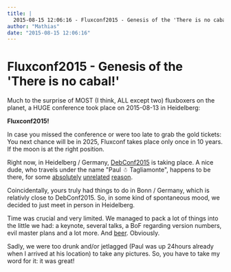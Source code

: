 ```yaml
---
title: |
  2015-08-15 12:06:16 - Fluxconf2015 - Genesis of the 'There is no cabal!'
author: "Mathias"
date: "2015-08-15 12:06:16"
---
```


# Fluxconf2015 - Genesis of the 'There is no cabal!'


Much to the surprise of MOST (I think, ALL except two) fluxboxers on the
planet, a HUGE conference took place on 2015-08-13 in Heidelberg:

**Fluxconf2015!**

In case you missed the conference or were too late to grab the gold
tickets: You next chance will be in 2025, Fluxconf takes place only once 
in 10 years. If the moon is at the right position.

Right now, in Heidelberg / Germany, <a href="">DebConf2015</a> is taking 
place. A nice dude, who travels under the name "Paul ☃ Tagliamonte", 
happens to be there, for some 
<a href="https://portfolio.debian.net/result?email=paultag%40debian.org">absolutely</a> 
<a href="https://pault.ag/">unrelated</a>
<a href="http://opensource.org/docs/board-annotated#PaulTagliamonte">reason</a>.

Coincidentally, yours truly had things to do in Bonn / Germany, which is
relativly close to DebConf2015. So, in some kind of spontaneous mood, we
decided to just meet in person in Heidelberg.

Time was crucial and very limited. We managed to pack a lot of things into
the little we had: a keynote, several talks, a BoF regarding version 
numbers, evil master plans and a lot  more. And 
<a href="https://twitter.com/paultag/status/631854563243524096">beer</a>.
Obviously.

Sadly, we were too drunk and/or jetlagged (Paul was up 24hours already when
I arrived at his location) to take any pictures. So, you have to take my
word for it: it was great!



